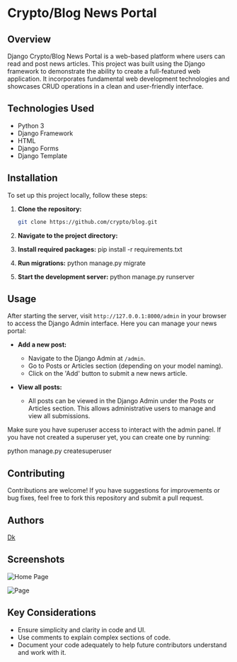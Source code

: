 # Crypto/Blog News Portal

## Overview

Django Crypto/Blog News Portal is a web-based platform where users can read and post news articles. This project was built using the Django framework to demonstrate the ability to create a full-featured web application. It incorporates fundamental web development technologies and showcases CRUD operations in a clean and user-friendly interface.

## Technologies Used

- Python 3
- Django Framework
- HTML
- Django Forms
- Django Template

## Installation

To set up this project locally, follow these steps:

1. **Clone the repository:**
   ```bash
   git clone https://github.com/crypto/blog.git
2. **Navigate to the project directory:**

3. **Install required packages:**
pip install -r requirements.txt
4. **Run migrations:**
python manage.py migrate
5. **Start the development server:**
python manage.py runserver

## Usage
After starting the server, visit `http://127.0.0.1:8000/admin` in your browser to access the Django Admin interface. Here you can manage your news portal:

- **Add a new post:**
  - Navigate to the Django Admin at `/admin`.
  - Go to Posts or Articles section (depending on your model naming).
  - Click on the 'Add' button to submit a new news article.

- **View all posts:**
  - All posts can be viewed in the Django Admin under the Posts or Articles section. This allows administrative users to manage and view all submissions.

Make sure you have superuser access to interact with the admin panel. If you have not created a superuser yet, you can create one by running:

python manage.py createsuperuser


## Contributing
Contributions are welcome! If you have suggestions for improvements or bug fixes, feel free to fork this repository and submit a pull request.

## Authors
[Dk](https://github.com/oscardkyou)


## Screenshots

![Home Page](/img/last.png)

![Page](/img/432.png)

## Key Considerations
- Ensure simplicity and clarity in code and UI.
- Use comments to explain complex sections of code.
- Document your code adequately to help future contributors understand and work with it.